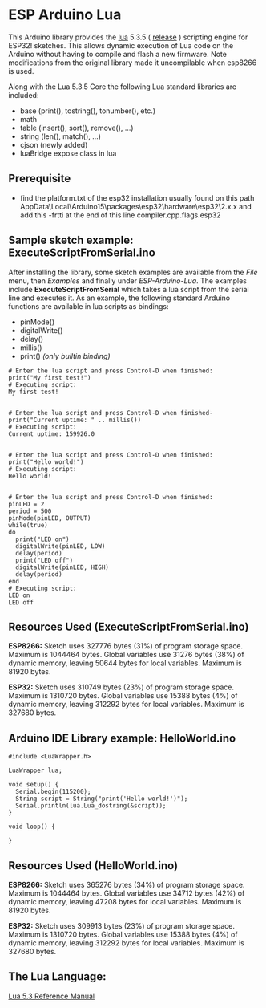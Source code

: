 # ESP Arduino Lua

This Arduino library provides the [lua](https://www.lua.org/) 5.3.5 ( [release](https://www.lua.org/ftp/lua-5.3.5.tar.gz) ) scripting engine for ESP32! sketches. This allows dynamic execution of Lua code on the Arduino without having to compile and flash a new firmware. Note modifications from the original library made it uncompilable when esp8266 is used.

Along with the Lua 5.3.5 Core the following Lua standard libraries are included:

- base (print(), tostring(), tonumber(), etc.)
- math
- table (insert(), sort(), remove(), ...)
- string (len(), match(), ...)
- cjson (newly added)
- luaBridge expose class in lua
##  Prerequisite
- find the platform.txt of the esp32 installation usually found on this path AppData\Local\Arduino15\packages\esp32\hardware\esp32\2.x.x and add this -frtti at the end of this line compiler.cpp.flags.esp32

##  Sample sketch example: ExecuteScriptFromSerial.ino

After installing the library, some sketch examples are available from the *File* menu, then *Examples* and finally under *ESP-Arduino-Lua*. The examples include **ExecuteScriptFromSerial** which takes a lua script from the serial line and executes it. As an example, the following standard Arduino functions are available in lua scripts as bindings:

- pinMode()
- digitalWrite()
- delay()
- millis()
- print() *(only builtin binding)*

```
# Enter the lua script and press Control-D when finished:
print("My first test!")
# Executing script:
My first test!


# Enter the lua script and press Control-D when finished-
print("Current uptime: " .. millis())
# Executing script:
Current uptime: 159926.0


# Enter the lua script and press Control-D when finished:
print("Hello world!")
# Executing script:
Hello world!


# Enter the lua script and press Control-D when finished:
pinLED = 2
period = 500
pinMode(pinLED, OUTPUT)
while(true)
do
  print("LED on")
  digitalWrite(pinLED, LOW)
  delay(period)
  print("LED off")
  digitalWrite(pinLED, HIGH)
  delay(period)
end
# Executing script:
LED on
LED off
```
## Resources Used (ExecuteScriptFromSerial.ino)

**ESP8266:**
Sketch uses 327776 bytes (31%) of program storage space. Maximum is 1044464 bytes.
Global variables use 31276 bytes (38%) of dynamic memory, leaving 50644 bytes for local variables. Maximum is 81920 bytes.

**ESP32:**
Sketch uses 310749 bytes (23%) of program storage space. Maximum is 1310720 bytes.
Global variables use 15388 bytes (4%) of dynamic memory, leaving 312292 bytes for local variables. Maximum is 327680 bytes.

## Arduino IDE Library example: HelloWorld.ino
``` 
#include <LuaWrapper.h>

LuaWrapper lua;

void setup() {
  Serial.begin(115200);
  String script = String("print('Hello world!')");
  Serial.println(lua.Lua_dostring(&script));
}

void loop() {

}
```
## Resources Used (HelloWorld.ino)

**ESP8266:**
Sketch uses 365276 bytes (34%) of program storage space. Maximum is 1044464 bytes.
Global variables use 34712 bytes (42%) of dynamic memory, leaving 47208 bytes for local variables. Maximum is 81920 bytes.

**ESP32:**
Sketch uses 309913 bytes (23%) of program storage space. Maximum is 1310720 bytes.
Global variables use 15388 bytes (4%) of dynamic memory, leaving 312292 bytes for local variables. Maximum is 327680 bytes.

## The Lua Language:
[Lua 5.3 Reference Manual](https://www.lua.org/manual/5.3/)


